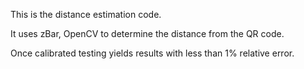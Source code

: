 This is the distance estimation code.

It uses zBar, OpenCV to determine the distance from the QR code.

Once calibrated testing yields results with less than 1% relative error.
